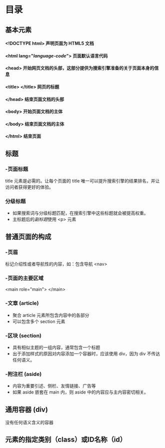 # 目录
## 基本元素
#### \<!DOCTYPE html\> 声明页面为 HTML5 文档
#### \<html lang="*language-code*"\> 页面默认语言代码
#### \<head\> 开始网页文档的头部，这部分提供为搜索引擎准备的关于页面本身的信息
#### \<title\> \</title\> 网页的标题
#### \</head\> 结束页面文档的头部
#### \<body\> 开始页面文档的主体
#### \</body\> 结束页面文档的主体
#### \</html\> 结束页面

## 标题
### -页面标题
title 元素是必需的。让每个页面的 title 唯一可以提升搜索引擎的结果排名，并让访问者获得更好的体验。
### 分级标题
*  如果搜索词与分级标题匹配，在搜索引擎中这些标题就会被提高权重。
*  主标题后的*副标题*使用 \<p\> 元素

## 普通页面的构成
### -页眉
标记介绍性或者导航性的内容，如：包含导航 \<nav\>
### -页面的主要区域
\<main role="main"\> \</main\>
### -文章 (article)
*  聚合 article 元素所包含内容中的各部分
*  可以包含多个 section 元素

### -区块 (section)
*  具有相似主题的一组内容，通常包含一个标题
*  出于添加样式的原因对内容添加一个容器时，应该使用 div，因为 div 不传达任何语义。

### -附注栏 (aside)
*  内容为重要引述、侧栏、友情链接、广告等
*  如果 aside 嵌套在 main 内，则 aside 中的内容应与主内容密切相关。

## 通用容器 (div)
没有任何语义含义的容器

## 元素的指定类别（class）或ID名称（id）
